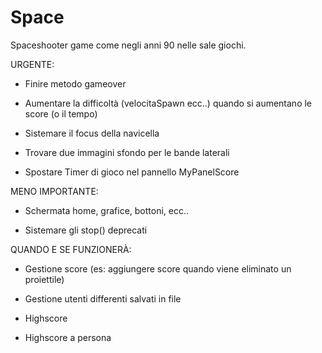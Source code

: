 # Space

Spaceshooter game come negli anni 90 nelle sale giochi.

URGENTE:

- Finire metodo gameover

- Aumentare la difficoltà (velocitaSpawn ecc..) quando si aumentano le score (o il tempo)

- Sistemare il focus della navicella

- Trovare due immagini sfondo per le bande laterali

- Spostare Timer di gioco nel pannello MyPanelScore


MENO IMPORTANTE:

- Schermata home, grafice, bottoni, ecc..

- Sistemare gli stop() deprecati


QUANDO E SE FUNZIONERÀ:

- Gestione score (es: aggiungere score quando viene eliminato un proiettile)

- Gestione utenti differenti salvati in file

- Highscore 

- Highscore a persona

